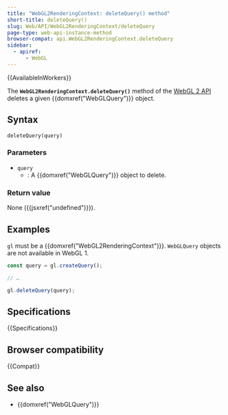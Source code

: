 ```yaml
---
title: "WebGL2RenderingContext: deleteQuery() method"
short-title: deleteQuery()
slug: Web/API/WebGL2RenderingContext/deleteQuery
page-type: web-api-instance-method
browser-compat: api.WebGL2RenderingContext.deleteQuery
sidebar:
  - apiref:
      - WebGL
---
```


{{AvailableInWorkers}}

The **`WebGL2RenderingContext.deleteQuery()`** method of the [WebGL 2 API](/en-US/docs/Web/API/WebGL_API) deletes a given
{{domxref("WebGLQuery")}} object.

## Syntax

```js-nolint
deleteQuery(query)
```

### Parameters

- `query`
  - : A {{domxref("WebGLQuery")}} object to delete.

### Return value

None ({{jsxref("undefined")}}).

## Examples

`gl` must be a {{domxref("WebGL2RenderingContext")}}.
`WebGLQuery` objects are not available in WebGL 1.

```js
const query = gl.createQuery();

// …

gl.deleteQuery(query);
```

## Specifications

{{Specifications}}

## Browser compatibility

{{Compat}}

## See also

- {{domxref("WebGLQuery")}}
